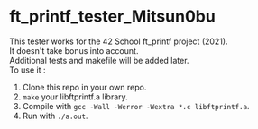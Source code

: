 # ft_printf_tester_Mitsun0bu
This tester works for the 42 School ft_printf project (2021).  
It doesn't take bonus into account.  
Additional tests and makefile will be added later.  
To use it :  
1. Clone this repo in your own repo.  
2. `make` your libftprintf.a library.  
3. Compile with `gcc -Wall -Werror -Wextra *.c libftprintf.a`.  
4. Run with `./a.out`.  

